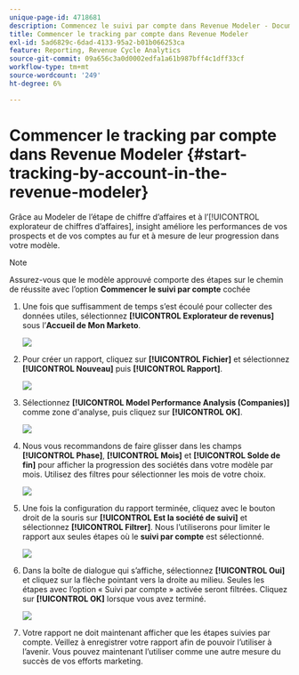 ```yaml
---
unique-page-id: 4718681
description: Commencez le suivi par compte dans Revenue Modeler - Documents Marketo - Documentation du produit.
title: Commencer le tracking par compte dans Revenue Modeler
exl-id: 5ad6829c-6dad-4133-95a2-b01b066253ca
feature: Reporting, Revenue Cycle Analytics
source-git-commit: 09a656c3a0d0002edfa1a61b987bff4c1dff33cf
workflow-type: tm+mt
source-wordcount: '249'
ht-degree: 6%

---
```


# Commencer le tracking par compte dans Revenue Modeler {#start-tracking-by-account-in-the-revenue-modeler}

Grâce au Modeler de l’étape de chiffre d’affaires et à l’[!UICONTROL explorateur de chiffres d’affaires], insight améliore les performances de vos prospects et de vos comptes au fur et à mesure de leur progression dans votre modèle.

>[!NOTE]
>
>Assurez-vous que le modèle approuvé comporte des étapes sur le chemin de réussite avec l’option **Commencer le suivi par compte** cochée

1. Une fois que suffisamment de temps s’est écoulé pour collecter des données utiles, sélectionnez **[!UICONTROL Explorateur de revenus]** sous l’**Accueil de Mon Marketo**.

   ![](assets/image2015-4-29-16-3a36-3a2.png)

1. Pour créer un rapport, cliquez sur **[!UICONTROL Fichier]** et sélectionnez **[!UICONTROL Nouveau]** puis **[!UICONTROL Rapport]**.

   ![](assets/image2015-4-29-16-3a38-3a44.png)

1. Sélectionnez **[!UICONTROL Model Performance Analysis (Companies)]** comme zone d&#39;analyse, puis cliquez sur **[!UICONTROL OK]**.

   ![](assets/image2015-4-29-16-3a41-3a47.png)

1. Nous vous recommandons de faire glisser dans les champs **[!UICONTROL Phase]**, **[!UICONTROL Mois]** et **[!UICONTROL Solde de fin]** pour afficher la progression des sociétés dans votre modèle par mois. Utilisez des filtres pour sélectionner les mois de votre choix.

   ![](assets/image2015-4-29-17-3a16-3a1.png)

1. Une fois la configuration du rapport terminée, cliquez avec le bouton droit de la souris sur **[!UICONTROL Est la société de suivi]** et sélectionnez **[!UICONTROL Filtrer]**. Nous l’utiliserons pour limiter le rapport aux seules étapes où le **suivi par compte** est sélectionné.

   ![](assets/image2015-4-29-17-3a18-3a9.png)

1. Dans la boîte de dialogue qui s’affiche, sélectionnez **[!UICONTROL Oui]** et cliquez sur la flèche pointant vers la droite au milieu. Seules les étapes avec l’option « Suivi par compte » activée seront filtrées. Cliquez sur **[!UICONTROL OK]** lorsque vous avez terminé.

   ![](assets/image2015-6-9-16-3a21-3a3.png)

1. Votre rapport ne doit maintenant afficher que les étapes suivies par compte. Veillez à enregistrer votre rapport afin de pouvoir l’utiliser à l’avenir. Vous pouvez maintenant l’utiliser comme une autre mesure du succès de vos efforts marketing.
